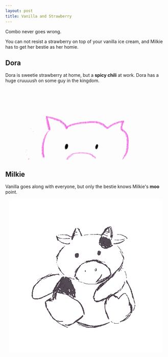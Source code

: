 ```yaml
---
layout: post
title: Vanilla and Strawberry
---
```



<p class="message">
  Combo never goes wrong.
</p>

You can not resist a strawberry on top of your vanilla ice cream, and Milkie has to get her bestie as her homie.

## Dora
Dora is sweetie strawberry at home, but a <strong><span style='color=red'>spicy chili</span></strong> at work. Dora has a huge <span style='color=pink'>cruuuush</span> on some guy in the kingdom.
<p align='center'><img src='public/gif/dora_love.gif' alt='Dora in Love'></p>

## Milkie
Vanilla goes along with everyone, but only the bestie knows Milkie's <strong>moo</strong> point.
<p align='center'><img src='public/gif/moo.gif' alt='Moo Moo~'></p>

